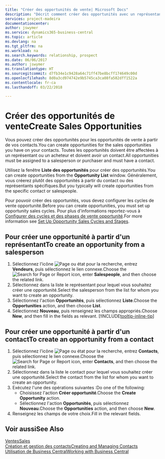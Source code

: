 ```yaml
---
title: "Créer des opportunités de vente| Microsoft Docs"
description: "Décrit comment créer des opportunités avec un représentant ou un contact dans Business Central."
services: project-madeira
documentationcenter: 
author: jswymer
ms.service: dynamics365-business-central
ms.topic: article
ms.devlang: na
ms.tgt_pltfrm: na
ms.workload: na
ms.search.keywords: relationship, prospect
ms.date: 06/06/2017
ms.author: jswymer
ms.translationtype: HT
ms.sourcegitcommit: d7fb34e1c9428a64c71ff47be8bcff174649c00d
ms.openlocfilehash: 8d0a3cd974742e9b5745ca3ca08fa582dff1522a
ms.contentlocale: fr-ca
ms.lasthandoff: 03/22/2018

---
```

# <a name="create-sales-opportunities"></a><span data-ttu-id="aec3f-103">Créer des opportunités de vente</span><span class="sxs-lookup"><span data-stu-id="aec3f-103">Create Sales Opportunities</span></span>
<span data-ttu-id="aec3f-104">Vous pouvez créer des opportunités pour les opportunités de vente à partir de vos contacts.</span><span class="sxs-lookup"><span data-stu-id="aec3f-104">You can create opportunities for the sales opportunities you have on your contacts.</span></span> <span data-ttu-id="aec3f-105">Toutes les opportunités doivent être affectées à un représentant ou un acheteur et doivent avoir un contact.</span><span class="sxs-lookup"><span data-stu-id="aec3f-105">All opportunities must be assigned to a salesperson or purchaser and must have a contact.</span></span>

<span data-ttu-id="aec3f-106">Utilisez la fenêtre **Liste des opportunités** pour créer des opportunités.</span><span class="sxs-lookup"><span data-stu-id="aec3f-106">You can create opportunities from the **Opportunity List** window.</span></span> <span data-ttu-id="aec3f-107">Généralement, vous créerez plutôt des opportunités à partir du contact ou des représentants spécifiques.</span><span class="sxs-lookup"><span data-stu-id="aec3f-107">But you typically will create opportunities from the specific contact or salespeople.</span></span>

<span data-ttu-id="aec3f-108">Pour pouvoir créer des opportunités, vous devez configurer les cycles de vente opportunité.</span><span class="sxs-lookup"><span data-stu-id="aec3f-108">Before you can create opportunities, you must set up opportunity sales cycles.</span></span> <span data-ttu-id="aec3f-109">Pour plus d'informations reportez-vous à [Configurer des cycles et des phases de vente opportunité](marketing-how-setup-opportunity-sales-cycles-stages.md).</span><span class="sxs-lookup"><span data-stu-id="aec3f-109">For more information see [Set Up Opportunity Sales Cycles and Stages](marketing-how-setup-opportunity-sales-cycles-stages.md).</span></span>

## <a name="to-create-an-opportunity-from-a-salesperson"></a><span data-ttu-id="aec3f-110">Pour créer une opportunité à partir d'un représentant</span><span class="sxs-lookup"><span data-stu-id="aec3f-110">To create an opportunity from a salesperson</span></span>
1. <span data-ttu-id="aec3f-111">Sélectionnez l'icône ![Page ou état pour la recherche](media/ui-search/search_small.png "icône Page ou état pour la recherche"), entrez **Vendeurs**, puis sélectionnez le lien connexe.</span><span class="sxs-lookup"><span data-stu-id="aec3f-111">Choose the ![Search for Page or Report](media/ui-search/search_small.png "Search for Page or Report icon") icon, enter **Salespeople**, and then choose the related link.</span></span>
2. <span data-ttu-id="aec3f-112">Sélectionnez dans la liste le représentant pour lequel vous souhaitez créer une opportunité.</span><span class="sxs-lookup"><span data-stu-id="aec3f-112">Select the salesperson from the list for whom you want to create an opportunity.</span></span>
3. <span data-ttu-id="aec3f-113">Sélectionnez l'action **Opportunités**, puis sélectionnez **Liste**.</span><span class="sxs-lookup"><span data-stu-id="aec3f-113">Choose the **Opportunities** action, and then choose **List**.</span></span>
4. <span data-ttu-id="aec3f-114">Sélectionnez **Nouveau**, puis renseignez les champs appropriés.</span><span class="sxs-lookup"><span data-stu-id="aec3f-114">Choose **New**, and then fill in the fields as relevant.</span></span> [!INCLUDE[tooltip-inline-tip](includes/tooltip-inline-tip_md.md)]  



## <a name="to-create-an-opportunity-from-a-contact"></a><span data-ttu-id="aec3f-115">Pour créer une opportunité à partir d'un contact</span><span class="sxs-lookup"><span data-stu-id="aec3f-115">To create an opportunity from a contact</span></span>
1. <span data-ttu-id="aec3f-116">Sélectionnez l'icône ![Page ou état pour la recherche](media/ui-search/search_small.png "icône Page ou état pour la recherche"), entrez **Contacts**, puis sélectionnez le lien connexe.</span><span class="sxs-lookup"><span data-stu-id="aec3f-116">Choose the ![Search for Page or Report](media/ui-search/search_small.png "Search for Page or Report icon") icon, enter **Contacts**, and then choose the related link.</span></span>
2. <span data-ttu-id="aec3f-117">Sélectionnez dans la liste le contact pour lequel vous souhaitez créer une opportunité.</span><span class="sxs-lookup"><span data-stu-id="aec3f-117">Select the contact from the list for whom you want to create an opportunity.</span></span>
3. <span data-ttu-id="aec3f-118">Exécutez l'une des opérations suivantes :</span><span class="sxs-lookup"><span data-stu-id="aec3f-118">Do one of the following:</span></span>
   * <span data-ttu-id="aec3f-119">Choisissez l'action **Créer opportunité**.</span><span class="sxs-lookup"><span data-stu-id="aec3f-119">Choose the **Create Opportunity** action.</span></span>
   * <span data-ttu-id="aec3f-120">Sélectionnez l'action **Opportunités**, puis sélectionnez **Nouveau**.</span><span class="sxs-lookup"><span data-stu-id="aec3f-120">Choose the  **Opportunities** action, and then choose **New**.</span></span>
4. <span data-ttu-id="aec3f-121">Renseignez les champs de votre choix.</span><span class="sxs-lookup"><span data-stu-id="aec3f-121">Fill in the relevant fields.</span></span>

## <a name="see-also"></a><span data-ttu-id="aec3f-122">Voir aussi</span><span class="sxs-lookup"><span data-stu-id="aec3f-122">See Also</span></span>
[<span data-ttu-id="aec3f-123">Ventes</span><span class="sxs-lookup"><span data-stu-id="aec3f-123">Sales</span></span>](sales-manage-sales.md)  
[<span data-ttu-id="aec3f-124">Création et gestion des contacts</span><span class="sxs-lookup"><span data-stu-id="aec3f-124">Creating and Managing Contacts</span></span>](marketing-contacts.md)  
[<span data-ttu-id="aec3f-125">Utilisation de Business Central</span><span class="sxs-lookup"><span data-stu-id="aec3f-125">Working with Business Central</span></span>](ui-work-product.md)

